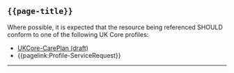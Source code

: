## <code>{{page-title}}</code>

Where possible, it is expected that the resource being referenced SHOULD conform to one of the following UK Core profiles:
- [UKCore-CarePlan (draft)](https://simplifier.net/guide/UKCoreImplementationGuideAssetsinDevelopment/Home/ProfilesandExtensions/Profile-UKCore-CarePlan)
- {{pagelink:Profile-ServiceRequest}}


---